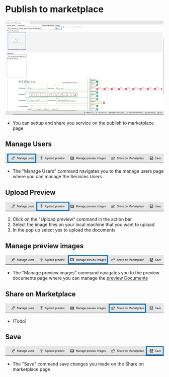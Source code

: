 # Publish to marketplace

![Share on marketplace](../../assets/share-on-marketplace.png)

* You can settup and share you service on the publish to marketplace page

## Manage Users

![manage Users](../../assets/services-manage-users.png)

* The "Manage Users" command navigates you to the manage users page where you can manage the Services Users

## Upload Preview

![Upload Preview](../../assets/services-upload-preview.png)

1. Click on the "Upload preview" command in the action bar
2. Select the image files on your local machine that you want to upload
3. In the pop up select yes to upload the documents

## Manage preview images

![manage Users](../../assets/services-manage-preview.png)

* The "Manage preview images" command navigates you to the preview documents page where you can manage the [preview Documents](https://github.com/aiforged/docs/blob/master/services/subpages/services/understanding-the-documents-page.md)

## Share on Marketplace

![Share on marketplace](../../assets/services-share-on-marketplace.png)

* \[Todo]

## Save

![manage Users](../../assets/services-marketplace-save.png)

* The "Save" command save changes you made on the Share on marketplace page


